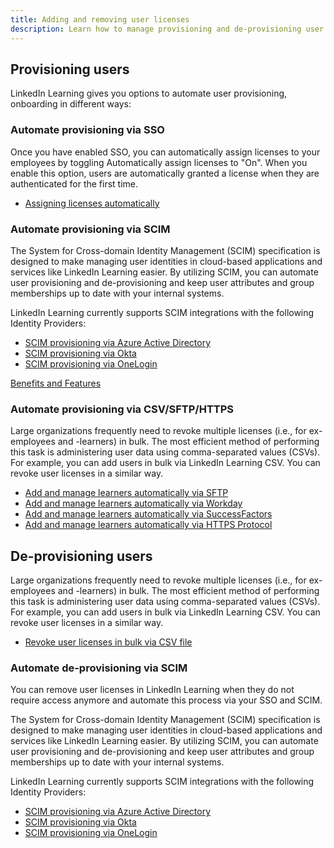 ```yaml
---
title: Adding and removing user licenses
description: Learn how to manage provisioning and de-provisioning user licenses.
---
```


## Provisioning users

LinkedIn Learning gives you options to automate user provisioning, onboarding in different ways:

### Automate provisioning via SSO

Once you have enabled SSO, you can automatically assign licenses to your employees by toggling Automatically assign licenses to "On". When you enable this option, users are automatically granted a license when they are authenticated for the first time.

* [Assigning licenses automatically](https://learn.microsoft.com/en-us/linkedin/learning/sso-auth/sso-docs/sso-implementation#assigning-licenses)

### Automate provisioning via SCIM

The System for Cross-domain Identity Management (SCIM) specification is designed to make managing user identities in cloud-based applications and services like LinkedIn Learning easier. By utilizing SCIM, you can automate user provisioning and de-provisioning and keep user attributes and group memberships up to date with your internal systems.

LinkedIn Learning currently supports SCIM integrations with the following Identity Providers:

* [SCIM provisioning via Azure Active Directory](https://learn.microsoft.com/en-us/linkedin/learning/user-and-attribute-management/user-attribute-mgmt-docs/azure-ad-auto-provisioning)
* [SCIM provisioning via Okta](https://learn.microsoft.com/en-us/linkedin/learning/user-and-attribute-management/user-attribute-mgmt-docs/okta-scim)
* [SCIM provisioning via OneLogin](https://learn.microsoft.com/en-us/linkedin/learning/user-and-attribute-management/user-attribute-mgmt-docs/onelogin-scim)

[Benefits and Features](https://learn.microsoft.com/en-us/linkedin/learning/user-and-attribute-management/user-attribute-mgmt-docs/scim)

### Automate provisioning via CSV/SFTP/HTTPS

Large organizations frequently need to revoke multiple licenses (i.e., for ex-employees and -learners) in bulk. The most efficient method of performing this task is administering user data using comma-separated values (CSVs). For example, you can add users in bulk via LinkedIn Learning CSV. You can revoke user licenses in a similar way.

* [Add and manage learners automatically via SFTP](https://learn.microsoft.com/en-us/linkedin/learning/user-and-attribute-management/user-attribute-mgmt-docs/add-sftp)
* [Add and manage learners automatically via Workday](https://learn.microsoft.com/en-us/linkedin/learning/user-and-attribute-management/user-attribute-mgmt-docs/org-sync-workday)
* [Add and manage learners automatically via SuccessFactors](https://learn.microsoft.com/en-us/linkedin/learning/user-and-attribute-management/user-attribute-mgmt-docs/org-sync-successfactors)
* [Add and manage learners automatically via HTTPS Protocol](https://learn.microsoft.com/en-us/linkedin/learning/user-and-attribute-management/user-attribute-mgmt-docs/add-https)

## De-provisioning users

Large organizations frequently need to revoke multiple licenses (i.e., for ex-employees and -learners) in bulk. The most efficient method of performing this task is administering user data using comma-separated values (CSVs). For example, you can add users in bulk via LinkedIn Learning CSV. You can revoke user licenses in a similar way.

* [Revoke user licenses in bulk via CSV file](https://learn.microsoft.com/en-us/linkedin/learning/user-and-attribute-management/user-attribute-mgmt-docs/revoking-users-in-bulk)

### Automate de-provisioning via SCIM

You can remove user licenses in LinkedIn Learning when they do not require access anymore and automate this process via your SSO and SCIM.

The System for Cross-domain Identity Management (SCIM) specification is designed to make managing user identities in cloud-based applications and services like LinkedIn Learning easier. By utilizing SCIM, you can automate user provisioning and de-provisioning and keep user attributes and group memberships up to date with your internal systems.

LinkedIn Learning currently supports SCIM integrations with the following Identity Providers:

* [SCIM provisioning via Azure Active Directory](https://learn.microsoft.com/en-us/linkedin/learning/user-and-attribute-management/user-attribute-mgmt-docs/azure-ad-auto-provisioning)
* [SCIM provisioning via Okta](https://learn.microsoft.com/en-us/linkedin/learning/user-and-attribute-management/user-attribute-mgmt-docs/okta-scim)
* [SCIM provisioning via OneLogin](https://learn.microsoft.com/en-us/linkedin/learning/user-and-attribute-management/user-attribute-mgmt-docs/onelogin-scim)
